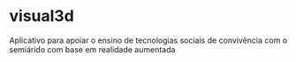 # visual3d
Aplicativo para apoiar o ensino de tecnologias sociais de convivência com o semiárido com base em realidade aumentada
